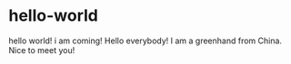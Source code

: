 # hello-world
hello world! i am coming!
Hello everybody! I am a greenhand from China. Nice to meet you!

